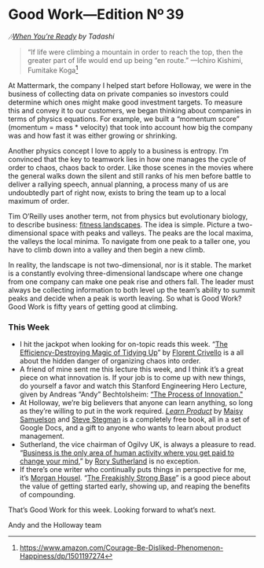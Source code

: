 # Good Work—Edition Nº 39

*🎶[When You’re Ready](https://open.spotify.com/track/70PV0oeGhknr1ygjwt40KO?si=2rXUx455TUyy-E7q7xt8xg) by
Tadashi*

> “If life were climbing a mountain in order to reach the top, then the greater part of
life would end up being “en route.”
—Ichiro Kishimi, Fumitake Koga[^1]

At Mattermark, the company I helped start before Holloway, we were in the business of
collecting data on private companies so investors could determine which ones might make
good investment targets.
To measure this and convey it to our customers, we began thinking about companies in terms
of physics equations.
For example, we built a “momentum score” (momentum = mass \* velocity) that took into
account how big the company was and how fast it was either growing or shrinking.

Another physics concept I love to apply to a business is entropy.
I’m convinced that the key to teamwork lies in how one manages the cycle of order to
chaos, chaos back to order.
Like those scenes in the movies where the general walks down the silent and still ranks of
his men before battle to deliver a rallying speech, annual planning, a process many of us
are undoubtedly part of right now, exists to bring the team up to a local maximum of
order.

Tim O’Reilly uses another term, not from physics but evolutionary biology, to describe
business:
[fitness landscapes](https://www.slideshare.net/timoreilly/the-real-work-of-the-21st-century/5-Technology_has_a_fitness_landscapeIn).
The idea is simple.
Picture a two-dimensional space with peaks and valleys.
The peaks are the local maxima, the valleys the local minima.
To navigate from one peak to a taller one, you have to climb down into a valley and then
begin a new climb.

In reality, the landscape is not two-dimensional, nor is it stable.
The market is a constantly evolving three-dimensional landscape where one change from one
company can make one peak rise and others fall.
The leader must always be collecting information to both level up the team’s ability to
summit peaks and decide when a peak is worth leaving.
So what is Good Work?
Good Work is fifty years of getting good at climbing.

### This Week

- I hit the jackpot when looking for on-topic reads this week.
  “[The Efficiency-Destroying Magic of Tidying Up](https://florentcrivello.com/index.php/2019/09/04/the-efficiency-destroying-magic-of-tidying-up/)”
  by [Florent Crivello](https://twitter.com/Altimor) is a all about the hidden danger of
  organizing chaos into order.
- A friend of mine sent me this lecture this week, and I think it’s a great piece on what
  innovation is.
  If your job is to come up with new things, do yourself a favor and watch this Stanford
  Engineering Hero Lecture, given by Andreas “Andy” Bechtolsheim:
  [“The Process of Innovation."](https://www.youtube.com/watch?v=08frKEAtav4)
- At Holloway, we’re big believers that anyone can learn anything, so long as they’re
  willing to put in the work required. *[Learn Product](http://learnproduct.com/)* by
  [Maisy Samuelson](http://www.linkedin.com/in/maisy) and
  [Steve Stegman](http://www.linkedin.com/in/stegman) is a completely free book, all in a set of
  Google Docs, and a gift to anyone who wants to learn about product management.
- Sutherland, the vice chairman of Ogilvy UK, is always a pleasure to read.
  “[Business is the only area of human activity where you get paid to change your mind](https://www.spectator.co.uk/2019/09/business-is-the-only-area-of-human-activity-where-you-get-paid-to-change-your-mind/),”
  by [Rory Sutherland](https://twitter.com/rorysutherland) is no exception.
- If there’s one writer who continually puts things in perspective for me, it’s
  [Morgan Housel](https://twitter.com/morganhousel). “[The Freakishly Strong Base](https://www.collaborativefund.com/blog/the-freakishly-strong-base/)”
  is a good piece about the value of getting started early, showing up, and reaping the
  benefits of compounding.

That’s Good Work for this week.
Looking forward to what’s next.

Andy and the Holloway team

[^1]: <https://www.amazon.com/Courage-Be-Disliked-Phenomenon-Happiness/dp/1501197274>
